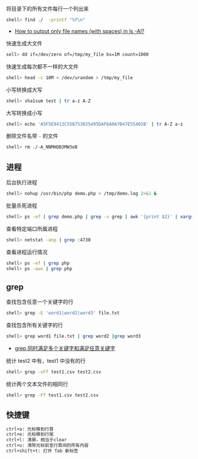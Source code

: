 将目录下的所有文件每行一个列出来

```sh
shell> find ./  -printf "%f\n"
```

- [How to output only file names (with spaces) in ls -Al?](https://unix.stackexchange.com/questions/70614/how-to-output-only-file-names-with-spaces-in-ls-al)

快速生成大文件

```sh
sell> dd if=/dev/zero of=/tmp/my_file bs=1M count=1000
```

快速生成每次都不一样的大文件

```sh
shell> head -c 10M < /dev/urandom > /tmp/my_file
```

小写转换成大写

```sh
shell> sha1sum test | tr a-z A-Z
```

大写转换成小写

```sh
shell> echo 'A5F5E9413C558753025495DAF6A0A7B47E55402B' | tr A-Z a-z
```

删除文件名带 `-` 的文件

```sh
shell> rm ./-A_NNMHDB3MW3eB
```

## 进程

后台执行进程

```sh
shell> nohup /usr/bin/php demo.php > /tmp/demo.log 2>&1 &
```

批量杀死进程

```sh
shell> ps -ef | grep demo.php | grep -v grep | awk '{print $2}' | xargs kill -9
```

查看特定端口所属进程

```sh
shell> netstat -anp | grep :4730
```

查看进程运行情况

```sh
shell> ps -ef | grep php
shell> ps -aux | grep php
```

## grep

查找包含任意一个关键字的行

```sh
shell> grep -E 'word1|word2|word3' file.txt
```

查找包含所有关键字的行

```sh
shell> grep word1 file.txt | grep word2 |grep word3
```

- [grep 同时满足多个关键字和满足任意关键字](https://www.cnblogs.com/smallrookie/p/6102691.html)

统计 test2 中有，test1 中没有的行

```sh
shell> grep -vFf test1.csv test2.csv
```

统计两个文本文件的相同行

```sh
shell> grep -Ff test1.csv test2.csv
```

## 快捷键

```sh
ctrl+a: 光标移到行首
ctrl+e: 光标移到行尾
ctrl+l: 清屏，相当于clear
ctrl+u: 清除光标前至行首间的所有内容
ctrl+shift+t: 打开 Tab 新标签
```
